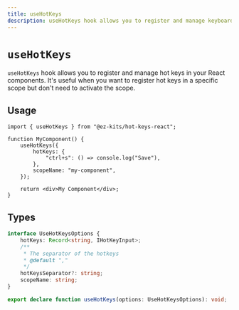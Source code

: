 ```yaml
---
title: useHotKeys
description: useHotKeys hook allows you to register and manage keyboard shortcuts (hot keys) in your React components. It's useful when you want to register hot keys in a specific scope but don't need to activate the scope.
---
```


# `useHotKeys`

`useHotKeys` hook allows you to register and manage hot keys in your React components. It's useful when you want to register hot keys in a specific scope but don't need to activate the scope.

## Usage

```tsx{filename="MyComponent.tsx"}
import { useHotKeys } from "@ez-kits/hot-keys-react";

function MyComponent() {
	useHotKeys({
		hotKeys: {
			"ctrl+s": () => console.log("Save"),
		},
		scopeName: "my-component",
	});

	return <div>My Component</div>;
}
```

## Types

```ts
interface UseHotKeysOptions {
	hotKeys: Record<string, IHotKeyInput>;
	/**
	 * The separator of the hotkeys
	 * @default ","
	 */
	hotKeysSeparator?: string;
	scopeName: string;
}

export declare function useHotKeys(options: UseHotKeysOptions): void;
```
